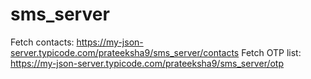 # sms_server


Fetch contacts: https://my-json-server.typicode.com/prateeksha9/sms_server/contacts
Fetch OTP list: https://my-json-server.typicode.com/prateeksha9/sms_server/otp
